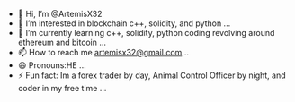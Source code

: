 - 👋 Hi, I’m @ArtemisX32
- 👀 I’m interested in blockchain c++, solidity, and python  ...
- 🌱 I’m currently learning c++, solidity, python coding revolving around ethereum and bitcoin ...
- 📫 How to reach me artemisx32@gmail.com...
- 😄 Pronouns:HE ...
- ⚡ Fun fact: Im a forex trader by day, Animal Control Officer by night, and coder in my free time ...

<!---
ArtemisX32 is a ✨ special ✨ repository because its `README.md` (this file) appears on your GitHub profile.
You can click the Preview link to take a look at your changes.
--->
